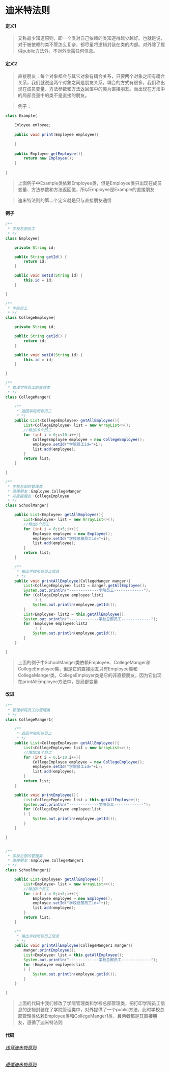# 迪米特法则

#### 定义1

>又称最少知道原则，即一个类对自己依赖的类知道得越少越好。也就是说，对于被依赖的类不管怎么复杂，都尽量将逻辑封装在类的内部。对外除了提供public方法外，不对外泄露任何信息。

#### 定义2

>直接朋友：每个对象都会与其它对象有耦合关系，只要两个对象之间有耦合关系，我们就说这两个对象之间是朋友关系。耦合的方式有很多，我们称出现在成员变量、方法参数和方法返回值中的类为直接朋友。而出现在方法中的局部变量中的类不是直接的朋友。

>例子：

```java
class Example{
    
    Emloyee emloyee;
    
    public void print(Employee employee){
        
    }
    
    public Employee getEmployee(){
        return new Employee();
    }
    
}
```

>上面例子中Example类依赖Employee类，但是Employee类只出现在成员变量、方法参数和方法返回值，所以Employee是Example的直接朋友

>迪米特法则的第二个定义就是只与直接朋友通信

#### 例子

```java
/**
 * 学校总部员工
 * */
class Employee{

    private String id;

    public String getId() {
        return id;
    }

    public void setId(String id) {
        this.id = id;
    }

}

/**
 * 学院员工
 * */
class CollegeEmployee{

    private String id;

    public String getId() {
        return id;
    }

    public void setId(String id) {
        this.id = id;
    }

}

/**
 * 管理学院员工的管理类
 * */
class CollegeManger{

    /**
     * 返回学院所有员工
     * */
    public List<CollegeEmployee> getAllEmployee(){
        List<CollegeEmployee> list = new ArrayList<>();
        //增加10个员工
        for (int i = 0;i<10;i++){
            CollegeEmployee employee = new CollegeEmployee();
            employee.setId("学院员工id="+i);
            list.add(employee);
        }
        return list;
    }

}

/**
 * 学校总部的管理类
 * 直接朋友：Employee,CollegeManger
 * 非直接朋友：CollegeEmployee
 * */
class SchoolManger{

    public List<Employee> getAllEmployee(){
        List<Employee> list = new ArrayList<>();
        //增加5个员工
        for (int i = 0;i<5;i++){
            Employee employee = new Employee();
            employee.setId("学校总部员工id="+i);
            list.add(employee);
        }
        return list;
    }

    /**
     * 输出学校所有员工信息
     * */
    public void printAllEmployee(CollegeManger manger){
        List<CollegeEmployee> list1 = manger.getAllEmployee();
        System.out.println("-------------学院员工-------------");
        for (CollegeEmployee employee:list1
             ) {
            System.out.println(employee.getId());
        }
        List<Employee> list2 = this.getAllEmployee();
        System.out.println("-------------学校总部员工-------------");
        for (Employee employee:list2
             ) {
            System.out.println(employee.getId());
        }
    }

}
```

>上面的例子中SchoolManger类依赖Employee、CollegeManger和CollegeEmployee类，但是它的直接朋友只有Employee类和CollegeManger类，CollegeEmployer类是它的非直接朋友，因为它出现在printAllEmployee方法中，是局部变量

#### 改进

```java
/**
 * 管理学院员工的管理类
 * */
class CollegeManger1{

    /**
     * 返回学院所有员工
     * */
    public List<CollegeEmployee> getAllEmployee(){
        List<CollegeEmployee> list = new ArrayList<>();
        //增加10个员工
        for (int i = 0;i<10;i++){
            CollegeEmployee employee = new CollegeEmployee();
            employee.setId("学院员工id="+i);
            list.add(employee);
        }
        return list;
    }

    public void printEmployee(){
        List<CollegeEmployee> list = this.getAllEmployee();
        System.out.println("-------------学院员工-------------");
        for (CollegeEmployee employee:list
        ) {
            System.out.println(employee.getId());
        }
    }

}


/**
 * 学校总部的管理类
 * 直接朋友：Employee,CollegeManger1
 * */
class SchoolManger1{

    public List<Employee> getAllEmployee(){
        List<Employee> list = new ArrayList<>();
        //增加5个员工
        for (int i = 0;i<5;i++){
            Employee employee = new Employee();
            employee.setId("学校总部员工id="+i);
            list.add(employee);
        }
        return list;
    }

    /**
     * 输出学校所有员工信息
     * */
    public void printAllEmployee(CollegeManger1 manger){
        manger.printEmployee();
        List<Employee> list = this.getAllEmployee();
        System.out.println("-------------学校总部员工-------------");
        for (Employee employee:list
        ) {
            System.out.println(employee.getId());
        }
    }

}
```

>上面的代码中我们修改了学院管理类和学校总部管理类，把打印学院员工信息的逻辑封装在了学院管理类中，对外提供了一个public方法，此时学校总部管理类依赖Employee类和CollegeManger1类，且两者都是其直接朋友，遵循了迪米特法则

#### 代码

###### [违背迪米特原则](../../../src/main/java/org/fade/principle/lkp/LKP.java)

###### [遵循迪米特原则](../../../src/main/java/org/fade/principle/lkp/LKP1.java)
